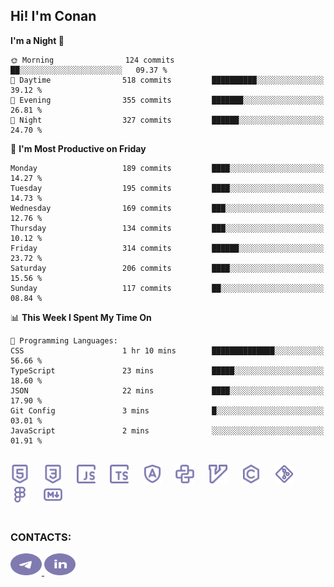 ## Hi! I'm Conan

<!--START_SECTION:waka-->
**I'm a Night 🦉** 

```text
🌞 Morning                124 commits         ██░░░░░░░░░░░░░░░░░░░░░░░   09.37 % 
🌆 Daytime                518 commits         ██████████░░░░░░░░░░░░░░░   39.12 % 
🌃 Evening                355 commits         ███████░░░░░░░░░░░░░░░░░░   26.81 % 
🌙 Night                  327 commits         ██████░░░░░░░░░░░░░░░░░░░   24.70 % 
```
📅 **I'm Most Productive on Friday** 

```text
Monday                   189 commits         ████░░░░░░░░░░░░░░░░░░░░░   14.27 % 
Tuesday                  195 commits         ████░░░░░░░░░░░░░░░░░░░░░   14.73 % 
Wednesday                169 commits         ███░░░░░░░░░░░░░░░░░░░░░░   12.76 % 
Thursday                 134 commits         ███░░░░░░░░░░░░░░░░░░░░░░   10.12 % 
Friday                   314 commits         ██████░░░░░░░░░░░░░░░░░░░   23.72 % 
Saturday                 206 commits         ████░░░░░░░░░░░░░░░░░░░░░   15.56 % 
Sunday                   117 commits         ██░░░░░░░░░░░░░░░░░░░░░░░   08.84 % 
```


📊 **This Week I Spent My Time On** 

```text
💬 Programming Languages: 
CSS                      1 hr 10 mins        ██████████████░░░░░░░░░░░   56.66 % 
TypeScript               23 mins             █████░░░░░░░░░░░░░░░░░░░░   18.60 % 
JSON                     22 mins             ████░░░░░░░░░░░░░░░░░░░░░   17.90 % 
Git Config               3 mins              █░░░░░░░░░░░░░░░░░░░░░░░░   03.01 % 
JavaScript               2 mins              ░░░░░░░░░░░░░░░░░░░░░░░░░   01.91 % 
```


<!--END_SECTION:waka-->

<br>

<div align="left">
  <img src="icons/skills/html.svg" width="30" alt="html5"/>
  <img width="15"/>
  <img src="icons/skills/css.svg" width="30" alt="css"/>
  <img width="15"/>
  <img src="icons/skills/javascript.svg" width="30" alt="javascript"/>
  <img width="15"/>
  <img src="icons/skills/typescript.svg" width="30" alt="typescript"/>
  <img width="15"/>
  <img src="icons/skills/angular.svg" width="30" alt="angular"/>
  <img width="15"/>
  <img src="icons/skills/python.svg" width="30" alt="python"/>
  <img width="15"/>
  <img src="icons/skills/vim.svg" width="30" alt="vim"/>
  <img width="15"/>
  <img src="icons/skills/c.svg" width="30" alt="c"/>
  <img width="15"/>
  <img src="icons/skills/git.svg" width="30" alt="git"/>
  <img width="15"/>
  <img src="icons/skills/figma.svg" width="30" alt="figma"/>
  <img width="15"/>
  <img src="icons/skills/markdown.svg" width="30" alt="markdown"/>
</div>

<br>

### CONTACTS:

<div align="left">
  <a href="https://t.me/gkkconan">
    <img src="icons/contacts/telegram.svg" width="50" height="35" alt="telegram"/>
  </a>
  <a href="https://www.linkedin.com/in/gkkconan">
    <img src="icons/contacts/linkedin.svg" width="50" height="35" alt="linkedin"/>
  </a>
</div>
